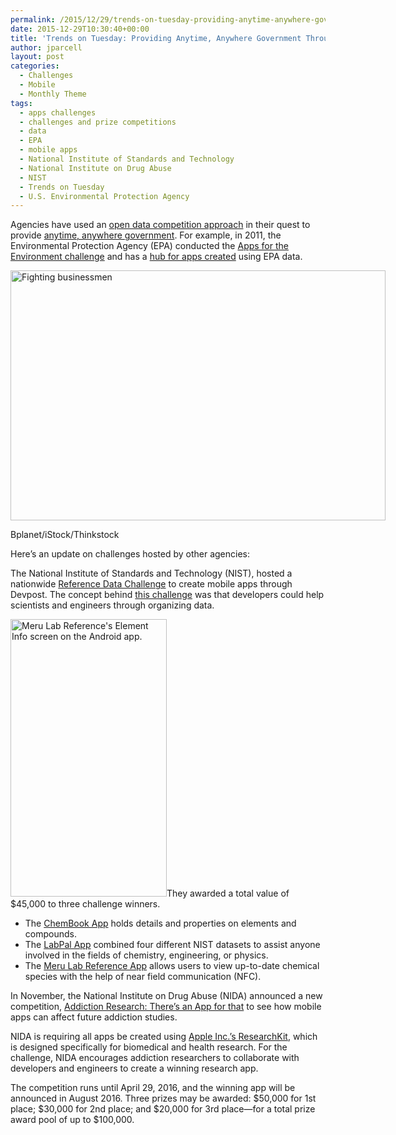 ```yaml
---
permalink: /2015/12/29/trends-on-tuesday-providing-anytime-anywhere-government-through-mobile-app-competitions/
date: 2015-12-29T10:30:40+00:00
title: 'Trends on Tuesday: Providing Anytime, Anywhere Government Through Mobile App Competitions'
author: jparcell
layout: post
categories:
  - Challenges
  - Mobile
  - Monthly Theme
tags:
  - apps challenges
  - challenges and prize competitions
  - data
  - EPA
  - mobile apps
  - National Institute of Standards and Technology
  - National Institute on Drug Abuse
  - NIST
  - Trends on Tuesday
  - U.S. Environmental Protection Agency
---
```


Agencies have used an [open data competition approach](https://www.digitalgov.gov/2015/08/13/nist-hosts-reference-data-challenge-to-create-mobile-apps/) in their quest to provide [anytime, anywhere government](https://www.digitalgov.gov/2015/10/07/is-your-agency-winning-its-mobile-moments/). For example, in 2011, the Environmental Protection Agency (EPA) conducted the [Apps for the Environment challenge](http://developer.epa.gov/apps-for-the-environment-lessons-learned/) and has a [hub for apps created](http://developer.epa.gov/category/apps/) using EPA data.

<div id="attachment_203892" style="width: 610px" class="wp-caption aligncenter">
  <img class="size-full wp-image-203892" src="https://s3.amazonaws.com/sitesusa/wp-content/uploads/sites/212/2014/09/600-x-400-Businessman-Fighting-Bplanet-iStock-Thinkstock-181596463.jpg" alt="Fighting businessmen" width="600" height="400" />
  
  <p class="wp-caption-text">
    Bplanet/iStock/Thinkstock
  </p>
</div>

Here’s an update on challenges hosted by other agencies:

The National Institute of Standards and Technology (NIST), hosted a nationwide [Reference Data Challenge](http://nistdata.devpost.com/) to create mobile apps through Devpost. The concept behind [this challenge](https://www.digitalgov.gov/2015/08/13/nist-hosts-reference-data-challenge-to-create-mobile-apps/) was that developers could help scientists and engineers through organizing data.

<img class="alignright size-full wp-image-339161" src="https://s3.amazonaws.com/sitesusa/wp-content/uploads/sites/212/2015/12/250-x-444-Meru-Lab-Reference-Element-Info-screen-on-the-Android-app.jpg" alt="Meru Lab Reference's Element Info screen on the Android app." width="250" height="444" />They awarded a total value of $45,000 to three challenge winners.

  * The [ChemBook App](http://devpost.com/software/chembook-5p7kxd) holds details and properties on elements and compounds.
  * The [LabPal App](http://devpost.com/software/labpal) combined four different NIST datasets to assist anyone involved in the fields of chemistry, engineering, or physics.
  * The [Meru Lab Reference App](http://devpost.com/software/meru-lab-reference) allows users to view up-to-date chemical species with the help of near field communication (NFC).

In November, the National Institute on Drug Abuse (NIDA) announced a new competition, [Addiction Research: There&#8217;s an App for that](https://www.federalregister.gov/articles/2015/11/03/2015-27939/national-institutes-of-health-national-institute-on-drug-abuse-nida-announcement-of-requirements-and) to see how mobile apps can affect future addiction studies.

NIDA is requiring all apps be created using [Apple Inc.’s ResearchKit](http://www.apple.com/researchkit/), which is designed specifically for biomedical and health research. For the challenge, NIDA encourages addiction researchers to collaborate with developers and engineers to create a winning research app.

The competition runs until April 29, 2016, and the winning app will be announced in August 2016. Three prizes may be awarded: $50,000 for 1st place; $30,000 for 2nd place; and $20,000 for 3rd place—for a total prize award pool of up to $100,000.